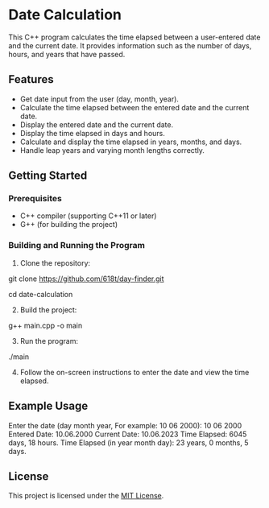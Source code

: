# Date Calculation

This C++ program calculates the time elapsed between a user-entered date and the current date. It provides information such as the number of days, hours, and years that have passed.

## Features

- Get date input from the user (day, month, year).
- Calculate the time elapsed between the entered date and the current date.
- Display the entered date and the current date.
- Display the time elapsed in days and hours.
- Calculate and display the time elapsed in years, months, and days.
- Handle leap years and varying month lengths correctly.

## Getting Started

### Prerequisites

- C++ compiler (supporting C++11 or later)
- G++ (for building the project)

### Building and Running the Program

1. Clone the repository:

git clone https://github.com/618t/day-finder.git

cd date-calculation


2. Build the project:

g++ main.cpp -o main

3. Run the program:

./main

4. Follow the on-screen instructions to enter the date and view the time elapsed.

## Example Usage

Enter the date (day month year, For example: 10 06 2000): 10 06 2000
Entered Date: 10.06.2000
Current Date: 10.06.2023
Time Elapsed: 6045 days, 18 hours.
Time Elapsed (in year month day): 23 years, 0 months, 5 days.

## License

This project is licensed under the [MIT License](LICENSE).